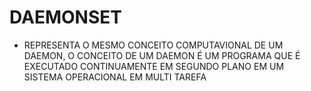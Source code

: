 # DAEMONSET

- REPRESENTA O MESMO CONCEITO COMPUTAVIONAL DE UM DAEMON, O CONCEITO DE UM DAEMON É UM PROGRAMA QUE É EXECUTADO CONTINUAMENTE EM SEGUNDO PLANO EM UM SISTEMA OPERACIONAL EM MULTI TAREFA


